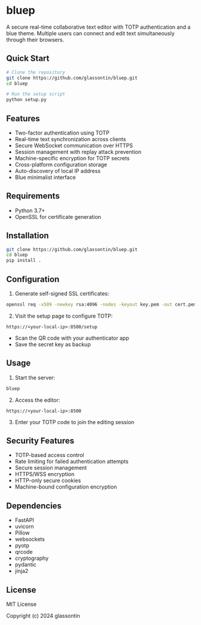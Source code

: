 # bluep

A secure real-time collaborative text editor with TOTP authentication and a blue theme. Multiple users can connect and edit text simultaneously through their browsers.

## Quick Start
```bash
# Clone the repository
git clone https://github.com/glassontin/bluep.git
cd bluep

# Run the setup script
python setup.py
```

## Features
- Two-factor authentication using TOTP
- Real-time text synchronization across clients
- Secure WebSocket communication over HTTPS
- Session management with replay attack prevention
- Machine-specific encryption for TOTP secrets
- Cross-platform configuration storage
- Auto-discovery of local IP address
- Blue minimalist interface

## Requirements
- Python 3.7+
- OpenSSL for certificate generation

## Installation

```bash
git clone https://github.com/glassontin/bluep.git
cd bluep
pip install .
```

## Configuration
1. Generate self-signed SSL certificates:
```bash
openssl req -x509 -newkey rsa:4096 -nodes -keyout key.pem -out cert.pem -days 365
```

2. Visit the setup page to configure TOTP:
```
https://<your-local-ip>:8500/setup
```
- Scan the QR code with your authenticator app
- Save the secret key as backup

## Usage
1. Start the server:
```bash
bluep
```

2. Access the editor:
```
https://<your-local-ip>:8500
```

3. Enter your TOTP code to join the editing session

## Security Features
- TOTP-based access control
- Rate limiting for failed authentication attempts
- Secure session management
- HTTPS/WSS encryption
- HTTP-only secure cookies
- Machine-bound configuration encryption

## Dependencies
- FastAPI
- uvicorn
- Pillow
- websockets
- pyotp
- qrcode
- cryptography
- pydantic
- jinja2

## License
MIT License

Copyright (c) 2024 glassontin
